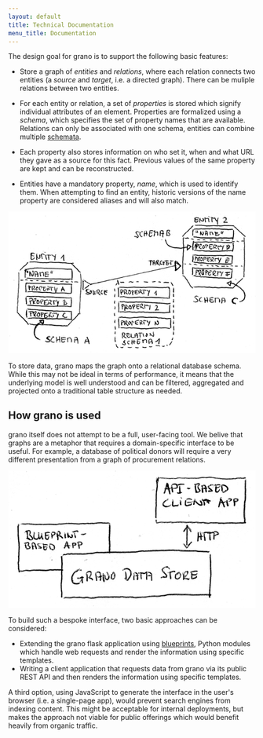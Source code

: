 ```yaml
---
layout: default
title: Technical Documentation
menu_title: Documentation
---
```


The design goal for grano is to support the following basic features:

* Store a graph of *entities* and *relations*, where each relation connects 
  two entities (a *source* and *target*, i.e. a directed graph). There can
  be muliple relations between two entities.

* For each entity or relation, a set of *properties* is stored which signify
  individual attributes of an element. Properties are formalized using a 
  *schema*, which specifies the set of property names that are available.
  Relations can only be associated with one schema, entities can combine
  multiple [schemata](/docs/schema).

* Each property also stores information on who set it, when and what URL 
  they gave as a source for this fact. Previous values of the same
  property are kept and can be reconstructed. 

* Entities have a mandatory property, *name*, which is used to identify
  them. When attempting to find an entity, historic versions of the name
  property are considered aliases and will also match.

<img src="/static/images/data_model.png" class="img-responsive">

To store data, grano maps the graph onto a relational database schema.
While this may not be ideal in terms of performance, it means that the 
underlying model is well understood and can be filtered, aggregated and
projected onto a traditional table structure as needed.


## How grano is used

grano itself does not attempt to be a full, user-facing tool. We belive
that graphs are a metaphor that requires a domain-specific interface to be
useful. For example, a database of political donors will require a very 
different presentation from a graph of procurement relations.

<img src="/static/images/stack.png" class="img-responsive">

To build such a bespoke interface, two basic approaches can be considered:

* Extending the grano flask application using
  [blueprints](http://flask.pocoo.org/docs/blueprints/), Python
  modules which handle web requests and render the information using 
  specific templates.
* Writing a client application that requests data from grano via its
  public REST API and then renders the information using specific 
  templates.

A third option, using JavaScript to generate the interface in the user's 
browser (i.e. a single-page app), would prevent search engines from indexing
content. This might be acceptable for internal deployments, but makes
the approach not viable for public offerings which would benefit heavily
from organic traffic.

